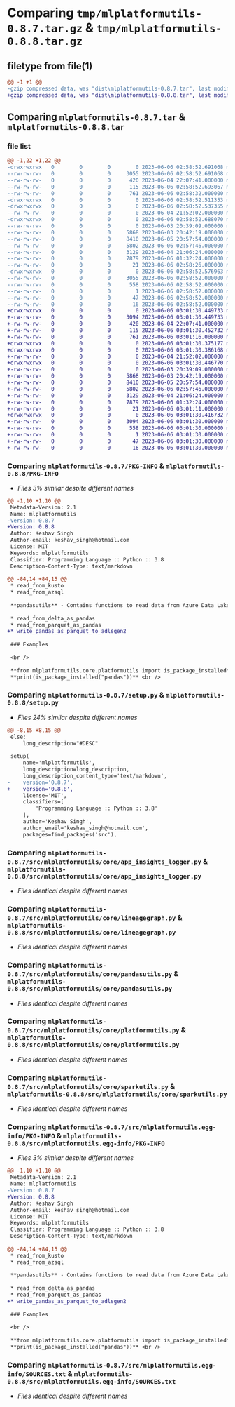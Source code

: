 # Comparing `tmp/mlplatformutils-0.8.7.tar.gz` & `tmp/mlplatformutils-0.8.8.tar.gz`

## filetype from file(1)

```diff
@@ -1 +1 @@
-gzip compressed data, was "dist\mlplatformutils-0.8.7.tar", last modified: Tue Jun  6 02:58:52 2023, max compression
+gzip compressed data, was "dist\mlplatformutils-0.8.8.tar", last modified: Tue Jun  6 03:01:30 2023, max compression
```

## Comparing `mlplatformutils-0.8.7.tar` & `mlplatformutils-0.8.8.tar`

### file list

```diff
@@ -1,22 +1,22 @@
-drwxrwxrwx   0        0        0        0 2023-06-06 02:58:52.691068 mlplatformutils-0.8.7/
--rw-rw-rw-   0        0        0     3055 2023-06-06 02:58:52.691068 mlplatformutils-0.8.7/PKG-INFO
--rw-rw-rw-   0        0        0      420 2023-06-04 22:07:41.000000 mlplatformutils-0.8.7/README.rst
--rw-rw-rw-   0        0        0      115 2023-06-06 02:58:52.693067 mlplatformutils-0.8.7/setup.cfg
--rw-rw-rw-   0        0        0      761 2023-06-06 02:58:32.000000 mlplatformutils-0.8.7/setup.py
-drwxrwxrwx   0        0        0        0 2023-06-06 02:58:52.511353 mlplatformutils-0.8.7/src/
-drwxrwxrwx   0        0        0        0 2023-06-06 02:58:52.537355 mlplatformutils-0.8.7/src/mlplatformutils/
--rw-rw-rw-   0        0        0        0 2023-06-04 21:52:02.000000 mlplatformutils-0.8.7/src/mlplatformutils/__init__.py
-drwxrwxrwx   0        0        0        0 2023-06-06 02:58:52.688070 mlplatformutils-0.8.7/src/mlplatformutils/core/
--rw-rw-rw-   0        0        0        0 2023-06-03 20:39:09.000000 mlplatformutils-0.8.7/src/mlplatformutils/core/__init__.py
--rw-rw-rw-   0        0        0     5868 2023-06-03 20:42:19.000000 mlplatformutils-0.8.7/src/mlplatformutils/core/app_insights_logger.py
--rw-rw-rw-   0        0        0     8410 2023-06-05 20:57:54.000000 mlplatformutils-0.8.7/src/mlplatformutils/core/lineagegraph.py
--rw-rw-rw-   0        0        0     5802 2023-06-06 02:57:46.000000 mlplatformutils-0.8.7/src/mlplatformutils/core/pandasutils.py
--rw-rw-rw-   0        0        0     3129 2023-06-04 21:06:24.000000 mlplatformutils-0.8.7/src/mlplatformutils/core/platformutils.py
--rw-rw-rw-   0        0        0     7879 2023-06-06 01:32:24.000000 mlplatformutils-0.8.7/src/mlplatformutils/core/sparkutils.py
--rw-rw-rw-   0        0        0       21 2023-06-06 02:58:26.000000 mlplatformutils-0.8.7/src/mlplatformutils/core/version.py
-drwxrwxrwx   0        0        0        0 2023-06-06 02:58:52.576963 mlplatformutils-0.8.7/src/mlplatformutils.egg-info/
--rw-rw-rw-   0        0        0     3055 2023-06-06 02:58:52.000000 mlplatformutils-0.8.7/src/mlplatformutils.egg-info/PKG-INFO
--rw-rw-rw-   0        0        0      558 2023-06-06 02:58:52.000000 mlplatformutils-0.8.7/src/mlplatformutils.egg-info/SOURCES.txt
--rw-rw-rw-   0        0        0        1 2023-06-06 02:58:52.000000 mlplatformutils-0.8.7/src/mlplatformutils.egg-info/dependency_links.txt
--rw-rw-rw-   0        0        0       47 2023-06-06 02:58:52.000000 mlplatformutils-0.8.7/src/mlplatformutils.egg-info/requires.txt
--rw-rw-rw-   0        0        0       16 2023-06-06 02:58:52.000000 mlplatformutils-0.8.7/src/mlplatformutils.egg-info/top_level.txt
+drwxrwxrwx   0        0        0        0 2023-06-06 03:01:30.449733 mlplatformutils-0.8.8/
+-rw-rw-rw-   0        0        0     3094 2023-06-06 03:01:30.449733 mlplatformutils-0.8.8/PKG-INFO
+-rw-rw-rw-   0        0        0      420 2023-06-04 22:07:41.000000 mlplatformutils-0.8.8/README.rst
+-rw-rw-rw-   0        0        0      115 2023-06-06 03:01:30.452732 mlplatformutils-0.8.8/setup.cfg
+-rw-rw-rw-   0        0        0      761 2023-06-06 03:01:16.000000 mlplatformutils-0.8.8/setup.py
+drwxrwxrwx   0        0        0        0 2023-06-06 03:01:30.375177 mlplatformutils-0.8.8/src/
+drwxrwxrwx   0        0        0        0 2023-06-06 03:01:30.386168 mlplatformutils-0.8.8/src/mlplatformutils/
+-rw-rw-rw-   0        0        0        0 2023-06-04 21:52:02.000000 mlplatformutils-0.8.8/src/mlplatformutils/__init__.py
+drwxrwxrwx   0        0        0        0 2023-06-06 03:01:30.446770 mlplatformutils-0.8.8/src/mlplatformutils/core/
+-rw-rw-rw-   0        0        0        0 2023-06-03 20:39:09.000000 mlplatformutils-0.8.8/src/mlplatformutils/core/__init__.py
+-rw-rw-rw-   0        0        0     5868 2023-06-03 20:42:19.000000 mlplatformutils-0.8.8/src/mlplatformutils/core/app_insights_logger.py
+-rw-rw-rw-   0        0        0     8410 2023-06-05 20:57:54.000000 mlplatformutils-0.8.8/src/mlplatformutils/core/lineagegraph.py
+-rw-rw-rw-   0        0        0     5802 2023-06-06 02:57:46.000000 mlplatformutils-0.8.8/src/mlplatformutils/core/pandasutils.py
+-rw-rw-rw-   0        0        0     3129 2023-06-04 21:06:24.000000 mlplatformutils-0.8.8/src/mlplatformutils/core/platformutils.py
+-rw-rw-rw-   0        0        0     7879 2023-06-06 01:32:24.000000 mlplatformutils-0.8.8/src/mlplatformutils/core/sparkutils.py
+-rw-rw-rw-   0        0        0       21 2023-06-06 03:01:11.000000 mlplatformutils-0.8.8/src/mlplatformutils/core/version.py
+drwxrwxrwx   0        0        0        0 2023-06-06 03:01:30.416732 mlplatformutils-0.8.8/src/mlplatformutils.egg-info/
+-rw-rw-rw-   0        0        0     3094 2023-06-06 03:01:30.000000 mlplatformutils-0.8.8/src/mlplatformutils.egg-info/PKG-INFO
+-rw-rw-rw-   0        0        0      558 2023-06-06 03:01:30.000000 mlplatformutils-0.8.8/src/mlplatformutils.egg-info/SOURCES.txt
+-rw-rw-rw-   0        0        0        1 2023-06-06 03:01:30.000000 mlplatformutils-0.8.8/src/mlplatformutils.egg-info/dependency_links.txt
+-rw-rw-rw-   0        0        0       47 2023-06-06 03:01:30.000000 mlplatformutils-0.8.8/src/mlplatformutils.egg-info/requires.txt
+-rw-rw-rw-   0        0        0       16 2023-06-06 03:01:30.000000 mlplatformutils-0.8.8/src/mlplatformutils.egg-info/top_level.txt
```

### Comparing `mlplatformutils-0.8.7/PKG-INFO` & `mlplatformutils-0.8.8/PKG-INFO`

 * *Files 3% similar despite different names*

```diff
@@ -1,10 +1,10 @@
 Metadata-Version: 2.1
 Name: mlplatformutils
-Version: 0.8.7
+Version: 0.8.8
 Author: Keshav Singh
 Author-email: keshav_singh@hotmail.com
 License: MIT
 Keywords: mlplatformutils
 Classifier: Programming Language :: Python :: 3.8
 Description-Content-Type: text/markdown
 
@@ -84,14 +84,15 @@
 * read_from_kusto
 * read_from_azsql
 
 **pandasutils** - Contains functions to read data from Azure Data Lake Gen2 (from Delta Format or Parquet Format) into Pandas Dataframe without Spark while ensuring integrated Lineage Graph Logging.
 
 * read_from_delta_as_pandas
 * read_from_parquet_as_pandas
+* write_pandas_as_parquet_to_adlsgen2
 
 ### Examples
 
 <br />
 
 **from mlplatformutils.core.platformutils import is_package_installed** <br />
 **print(is_package_installed("pandas"))** <br />
```

### Comparing `mlplatformutils-0.8.7/setup.py` & `mlplatformutils-0.8.8/setup.py`

 * *Files 24% similar despite different names*

```diff
@@ -8,15 +8,15 @@
 else:
     long_description="#DESC"
 
 setup(
     name='mlplatformutils',
     long_description=long_description,
     long_description_content_type='text/markdown',
-    version='0.8.7',
+    version='0.8.8',
     license='MIT',
     classifiers=[
         'Programming Language :: Python :: 3.8'
     ],
     author='Keshav Singh',
     author_email='keshav_singh@hotmail.com',
     packages=find_packages('src'),
```

### Comparing `mlplatformutils-0.8.7/src/mlplatformutils/core/app_insights_logger.py` & `mlplatformutils-0.8.8/src/mlplatformutils/core/app_insights_logger.py`

 * *Files identical despite different names*

### Comparing `mlplatformutils-0.8.7/src/mlplatformutils/core/lineagegraph.py` & `mlplatformutils-0.8.8/src/mlplatformutils/core/lineagegraph.py`

 * *Files identical despite different names*

### Comparing `mlplatformutils-0.8.7/src/mlplatformutils/core/pandasutils.py` & `mlplatformutils-0.8.8/src/mlplatformutils/core/pandasutils.py`

 * *Files identical despite different names*

### Comparing `mlplatformutils-0.8.7/src/mlplatformutils/core/platformutils.py` & `mlplatformutils-0.8.8/src/mlplatformutils/core/platformutils.py`

 * *Files identical despite different names*

### Comparing `mlplatformutils-0.8.7/src/mlplatformutils/core/sparkutils.py` & `mlplatformutils-0.8.8/src/mlplatformutils/core/sparkutils.py`

 * *Files identical despite different names*

### Comparing `mlplatformutils-0.8.7/src/mlplatformutils.egg-info/PKG-INFO` & `mlplatformutils-0.8.8/src/mlplatformutils.egg-info/PKG-INFO`

 * *Files 3% similar despite different names*

```diff
@@ -1,10 +1,10 @@
 Metadata-Version: 2.1
 Name: mlplatformutils
-Version: 0.8.7
+Version: 0.8.8
 Author: Keshav Singh
 Author-email: keshav_singh@hotmail.com
 License: MIT
 Keywords: mlplatformutils
 Classifier: Programming Language :: Python :: 3.8
 Description-Content-Type: text/markdown
 
@@ -84,14 +84,15 @@
 * read_from_kusto
 * read_from_azsql
 
 **pandasutils** - Contains functions to read data from Azure Data Lake Gen2 (from Delta Format or Parquet Format) into Pandas Dataframe without Spark while ensuring integrated Lineage Graph Logging.
 
 * read_from_delta_as_pandas
 * read_from_parquet_as_pandas
+* write_pandas_as_parquet_to_adlsgen2
 
 ### Examples
 
 <br />
 
 **from mlplatformutils.core.platformutils import is_package_installed** <br />
 **print(is_package_installed("pandas"))** <br />
```

### Comparing `mlplatformutils-0.8.7/src/mlplatformutils.egg-info/SOURCES.txt` & `mlplatformutils-0.8.8/src/mlplatformutils.egg-info/SOURCES.txt`

 * *Files identical despite different names*

